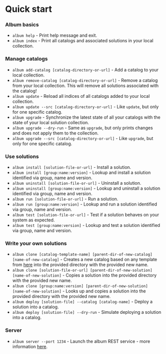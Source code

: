 # Quick start

### Album basics
* `album help` - Print help message and exit.
* `album index` - Print all catalogs and associated solutions in your local collection.

### Manage catalogs
* `album add-catalog [catalog-directory-or-url]` - Add a catalog to your local collection.
* `album remove-catalog [catalog-directory-or-url]` - Remove a catalog from your local collection. This will remove all solutions associated with the catalog!
* `album update` - Reload all indices of all catalogs added to your local collection.
* `album update --src [catalog-directory-or-url]` - Like `update`, but only for one specific catalog.
* `album upgrade` - Synchronize the latest state of all your catalogs with the state of your local solution collection.
* `album upgrade --dry-run` - Same as `upgrade`, but only prints changes and does not apply them to the collection.
* `album upgrade --src [catalog-directory-or-url]` - Like `upgrade`, but only for one specific catalog.

### Use solutions
* `album install [solution-file-or-url]` - Install a solution.
* `album install [group:name:version]` - Lookup and install a solution identified via group, name and version.
* `album uninstall [solution-file-or-url]` - Uninstall a solution.
* `album uninstall [group:name:version]` - Lookup and uninstall a solution identified via group, name and version.
* `album run [solution-file-or-url]` - Run a solution.
* `album run [group:name:version]` - Lookup and run a solution identified via group, name and version.
* `album test [solution-file-or-url]` - Test if a solution behaves on your system as expected.
* `album test [group:name:version]` - Lookup and test a solution identified via group, name and version.

### Write your own solutions
* `album clone [catalog-template-name] [parent-dir-of-new-catalog] [name-of-new-catalog]` - Creates a new catalog based on any template from [here](https://gitlab.com/album-app/catalogs/templates) into the provided directory with the provided new name.
* `album clone [solution-file-or-url] [parent-dir-of-new-solution] [name-of-new-solution]` - Copies a solution  into the provided directory with the provided new name.
* `album clone [group:name:version] [parent-dir-of-new-solution] [name-of-new-solution]` - Looks up and copies a solution into the provided directory with the provided new name.
* `album deploy [solution-file] --catalog [catalog-name]` - Deploy a solution into a catalog.
* `album deploy [solution-file] --dry-run` - Simulate deploying a solution into a catalog.

### Server
* `album server --port 1234` - Launch the album REST service - more information [here](server).
